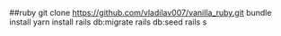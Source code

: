 ##ruby
git clone https://github.com/vladilav007/vanilla_ruby.git
bundle install
yarn install
rails db:migrate
rails db:seed
rails s

